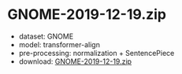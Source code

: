 # GNOME-2019-12-19.zip

* dataset: GNOME
* model: transformer-align
* pre-processing: normalization + SentencePiece
* download: [GNOME-2019-12-19.zip](https://object.pouta.csc.fi/OPUS-MT-dev/en-quz/GNOME-2019-12-19.zip)

